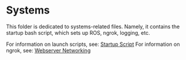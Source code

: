 # Systems
This folder is dedicated to systems-related files. Namely, it contains the startup bash script, which sets up ROS, ngrok, logging, etc. 

For information on launch scripts, see: [Startup Script](https://cusail-navigation.github.io/intrasite/ros/startupscript.html)
For information on ngrok, see: [Webserver Networking](https://cusail-navigation.github.io/intrasite/ros/networking.html)
